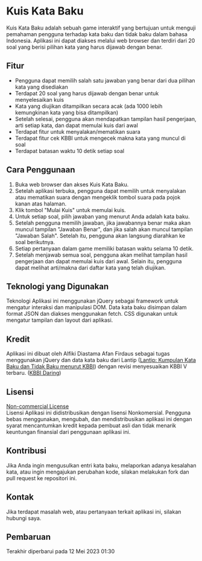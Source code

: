# Kuis Kata Baku

Kuis Kata Baku adalah sebuah game interaktif yang bertujuan untuk menguji pemahaman pengguna terhadap kata baku dan tidak baku dalam bahasa Indonesia. Aplikasi ini dapat diakses melalui web browser dan terdiri dari 20 soal yang berisi pilihan kata yang harus dijawab dengan benar.

## Fitur

-   Pengguna dapat memilih salah satu jawaban yang benar dari dua pilihan kata yang disediakan
-   Terdapat 20 soal yang harus dijawab dengan benar untuk menyelesaikan kuis
-   Kata yang diujikan ditampilkan secara acak (ada 1000 lebih kemungkinan kata yang bisa ditampilkan)
-   Setelah selesai, pengguna akan mendapatkan tampilan hasil pengerjaan, arti setiap kata, dan dapat memulai kuis dari awal
-   Terdapat fitur untuk menyalakan/mematikan suara
-   Terdapat fitur cek KBBI untuk mengecek makna kata yang muncul di soal
-   Terdapat batasan waktu 10 detik setiap soal

## Cara Penggunaan

1.  Buka web browser dan akses Kuis Kata Baku.
2.  Setelah aplikasi terbuka, pengguna dapat memilih untuk menyalakan atau mematikan suara dengan mengeklik tombol suara pada pojok kanan atas halaman.
3.  Klik tombol "Mulai Kuis" untuk memulai kuis.
4.  Untuk setiap soal, pilih jawaban yang menurut Anda adalah kata baku.
5.  Setelah pengguna memilih jawaban, jika jawabannya benar maka akan muncul tampilan "Jawaban Benar", dan jika salah akan muncul tampilan "Jawaban Salah". Setelah itu, pengguna akan langsung diarahkan ke soal berikutnya.
7.  Setiap pertanyaan dalam game memiliki batasan waktu selama 10 detik.
6.  Setelah menjawab semua soal, pengguna akan melihat tampilan hasil pengerjaan dan dapat memulai kuis dari awal. Selain itu, pengguna dapat melihat arti/makna dari daftar kata yang telah diujikan.

## Teknologi yang Digunakan

Teknologi Aplikasi ini menggunakan jQuery sebagai framework untuk mengatur interaksi dan manipulasi DOM. Data kata baku disimpan dalam format JSON dan diakses menggunakan fetch. CSS digunakan untuk mengatur tampilan dan layout dari aplikasi.

## Kredit

Aplikasi ini dibuat oleh Alfiki Diastama Afan Firdaus sebagai tugas  menggunakan jQuery dan data kata baku dari Lantip ([Lantip: Kumpulan Kata Baku dan Tidak Baku menurut KBBI](https://github.com/lantip/baku-tidak-baku)) dengan revisi menyesuaikan KBBI V terbaru. ([KBBI Daring](https://kbbi.kemdikbud.go.id/))

## Lisensi

[Non-commercial License](LICENSE)  
Lisensi Aplikasi ini didistribusikan dengan lisensi Nonkomersial. Pengguna bebas menggunakan, mengubah, dan mendistribusikan aplikasi ini dengan syarat mencantumkan kredit kepada pembuat asli dan tidak menarik keuntungan finansial dari penggunaan aplikasi ini.

## Kontribusi

Jika Anda ingin mengusulkan entri kata baku, melaporkan adanya kesalahan kata, atau ingin mengajukan perubahan kode, silakan melakukan fork dan pull request ke repositori ini.

## Kontak

Jika terdapat masalah web, atau pertanyaan terkait aplikasi ini, silakan hubungi saya.

## Pembaruan

Terakhir diperbarui pada 12 Mei 2023 01:30
